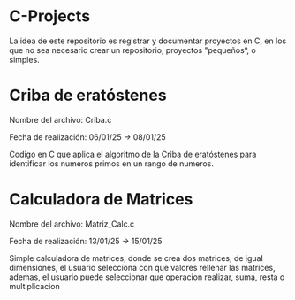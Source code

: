 # C-Projects
La idea de este repositorio es registrar y documentar proyectos en C, en los que no sea necesario crear un repositorio, proyectos "pequeños°, o simples.
# Criba de eratóstenes
Nombre del archivo: Criba.c

Fecha de realización: 06/01/25 -> 08/01/25

Codigo en C que aplica el algoritmo de la Criba de eratóstenes para identificar los numeros primos en un rango de numeros.
# Calculadora de Matrices
Nombre del archivo: Matriz_Calc.c

Fecha de realización: 13/01/25 -> 15/01/25

Simple calculadora de matrices, donde se crea dos matrices, de igual dimensiones, el usuario selecciona con que valores rellenar las matrices, ademas, el usuario puede seleccionar que operacion realizar, suma, resta o multiplicacion
